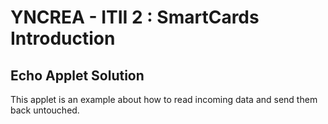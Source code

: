 # YNCREA - ITII 2 : SmartCards Introduction 

## Echo Applet Solution

This applet is an example about how to read incoming data and send them back untouched.
